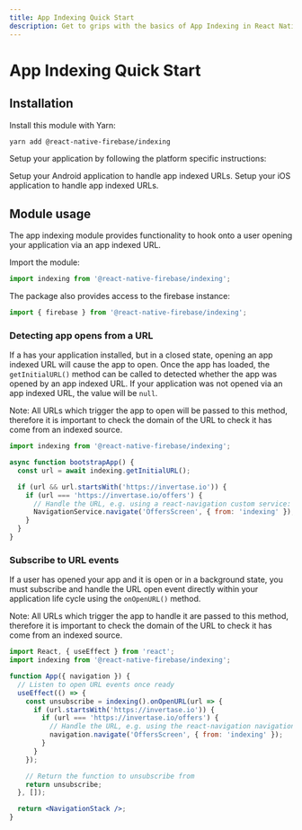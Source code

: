 ```yaml
---
title: App Indexing Quick Start
description: Get to grips with the basics of App Indexing in React Native Firebase
---
```


# App Indexing Quick Start

## Installation

Install this module with Yarn:

```bash
yarn add @react-native-firebase/indexing
```

Setup your application by following the platform specific instructions:

<Grid>
	<Block
		icon="phone_android"
		color="#4CAF50"
		title="Android Setup"
		to="/android"
	>
    Setup your Android application to handle app indexed URLs.
	</Block>
	<Block
		icon="phone_iphone"
		color="#2196F3"
		title="iOS Setup"
		to="/ios"
	>
    Setup your iOS application to handle app indexed URLs.
	</Block>
</Grid>

## Module usage

The app indexing module provides functionality to hook onto a user opening your application via an app indexed URL.

Import the module:

```js
import indexing from '@react-native-firebase/indexing';
```

The package also provides access to the firebase instance:

```js
import { firebase } from '@react-native-firebase/indexing';
```

### Detecting app opens from a URL

If a has your application installed, but in a closed state, opening an app indexed URL will cause the app to
open. Once the app has loaded, the `getInitialURL()` method can be called to detected whether the app was opened
by an app indexed URL. If your application was not opened via an app indexed URL, the value will be `null`.

Note: All URLs which trigger the app to open will be passed to this method, therefore it is important to check
the domain of the URL to check it has come from an indexed source.

```js
import indexing from '@react-native-firebase/indexing';

async function bootstrapApp() {
  const url = await indexing.getInitialURL();

  if (url && url.startsWith('https://invertase.io')) {
    if (url === 'https://invertase.io/offers') {
      // Handle the URL, e.g. using a react-navigation custom service:
      NavigationService.navigate('OffersScreen', { from: 'indexing' });
    }
  }
}
```

### Subscribe to URL events

If a user has opened your app and it is open or in a background state, you must subscribe and handle the URL open
event directly within your application life cycle using the `onOpenURL()` method.

Note: All URLs which trigger the app to handle it are passed to this method, therefore it is important to check
the domain of the URL to check it has come from an indexed source.

```jsx
import React, { useEffect } from 'react';
import indexing from '@react-native-firebase/indexing';

function App({ navigation }) {
  // Listen to open URL events once ready
  useEffect(() => {
    const unsubscribe = indexing().onOpenURL(url => {
      if (url.startsWith('https://invertase.io')) {
        if (url === 'https://invertase.io/offers') {
          // Handle the URL, e.g. using the react-navigation navigation prop:
          navigation.navigate('OffersScreen', { from: 'indexing' });
        }
      }
    });

    // Return the function to unsubscribe from
    return unsubscribe;
  }, []);

  return <NavigationStack />;
}
```
